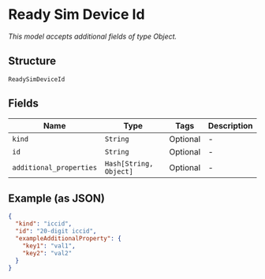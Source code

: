 
# Ready Sim Device Id

*This model accepts additional fields of type Object.*

## Structure

`ReadySimDeviceId`

## Fields

| Name | Type | Tags | Description |
|  --- | --- | --- | --- |
| `kind` | `String` | Optional | - |
| `id` | `String` | Optional | - |
| `additional_properties` | `Hash[String, Object]` | Optional | - |

## Example (as JSON)

```json
{
  "kind": "iccid",
  "id": "20-digit iccid",
  "exampleAdditionalProperty": {
    "key1": "val1",
    "key2": "val2"
  }
}
```

